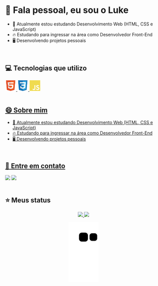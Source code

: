 # 🤙 Fala pessoal, eu sou o Luke

- 📖 Atualmente estou estudando Desenvolvimento Web (HTML, CSS e JavaScript)
- 🔥 Estudando para ingressar na área como Desenvolvedor Front-End
- 🖥️ Desenvolvendo projetos pessoais
<br/>

<div>
  <h2> 💻 Tecnologias que utilizo </h2>
    <a href="https://developer.mozilla.org/pt-BR/docs/Web/HTML"/>
    <img alt="HTML" height="35" width="35" src="https://raw.githubusercontent.com/devicons/devicon/master/icons/html5/html5-original.svg">
    <a href="https://developer.mozilla.org/pt-BR/docs/Web/CSS"/>
    <img alt="CSS" height="35" width="35" src="https://raw.githubusercontent.com/devicons/devicon/master/icons/css3/css3-original.svg">
    <a href="https://developer.mozilla.org/pt-BR/docs/Web/JavaScript"/>
    <img alt="JavaScript" height="35" width="35" src="https://raw.githubusercontent.com/devicons/devicon/master/icons/javascript/javascript-plain.svg">
</div>
<br/>

<h2> 😄 Sobre mim </h2>

- 📖 Atualmente estou estudando Desenvolvimento Web (HTML, CSS e JavaScript)
- 🔥 Estudando para ingressar na área como Desenvolvedor Front-End
- 🖥️ Desenvolvendo projetos pessoais

<br/>

<div>
  <h2> 📱 Entre em contato </h2>
  <a href = "mailto:lukedev09@gmail.com"><img src="https://img.shields.io/badge/Gmail-AD1F1C?style=for-the-badge&logo=gmail&logoColor=white" target="_blank"></a>
  <a href="https://www.linkedin.com/in/lukeyusuke/" target="_blank"><img src="https://img.shields.io/badge/LinkedIn-0A66C2?style=for-the-badge&logo=linkedin&      logoColor=white" target="_blank"></a>
</div>
<br/>

 
<h2> ⭐ Meus status </h2>
<div align="center">
  <a href="https://github.com/lukeyusuke">
  <img height="160em" src="https://github-readme-stats.vercel.app/api?username=lukeyusuke&show_icons=true&theme=midnight-purple&midnight-          purpleinclude_all_commits=true&   count_private=true"/>
  <img height="160em" src="https://github-readme-stats.vercel.app/api/top-langs/?username=lukeyusuke&layout=compact&langs_count=7&theme=midnight-purple"/>

  ![Snake animation](https://github.com/lukeyusuke/lukeyusuke/blob/output/github-contribution-grid-snake.svg)

</div>
